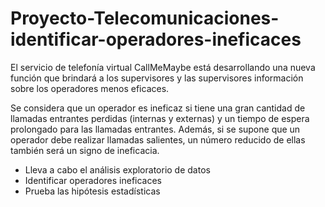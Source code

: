 # Proyecto-Telecomunicaciones-identificar-operadores-ineficaces

El servicio de telefonía virtual CallMeMaybe está desarrollando una nueva función que brindará a los supervisores y las supervisores información sobre los operadores menos eficaces.

Se considera que un operador es ineficaz si tiene una gran cantidad de llamadas entrantes perdidas (internas y externas) y un tiempo de espera prolongado para las llamadas entrantes. Además, si se supone que un operador debe realizar llamadas salientes, un número reducido de ellas también será un signo de ineficacia.

- Lleva a cabo el análisis exploratorio de datos
- Identificar operadores ineficaces
- Prueba las hipótesis estadísticas
